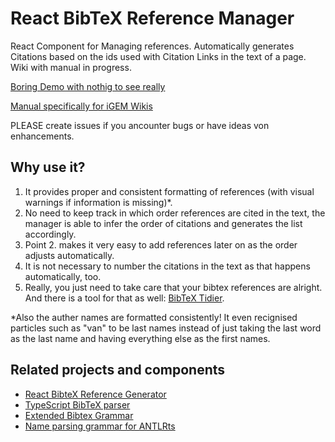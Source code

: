 # React BibTeX Reference Manager
React Component for Managing references. Automatically generates Citations based on the ids used with Citation Links in the text of a page. 
Wiki with manual in progress. 

[Boring Demo with nothig to see really](https://liliana-sanfilippo.github.io/react-bibtex-reference-manager/)

[Manual specifically for iGEM Wikis](https://github.com/liliana-sanfilippo/react-bibtex-reference-manager/wiki/Manual-for-iGEM-Wikis)

PLEASE create issues if you ancounter bugs or have ideas von enhancements.

## Why use it? 

1. It provides proper and consistent formatting of references (with visual warnings if information is missing)*.
2. No need to keep track in which order references are cited in the text, the manager is able to infer the order of citations and generates the list accordingly.
3. Point 2. makes it very easy to add references later on as the order adjusts automatically.
4. It is not necessary to number the citations in the text as that happens automatically, too.
5. Really, you just need to take care that your bibtex references are alright. And there is a tool for that as well: [BibTeX Tidier](https://liliana-sanfilippo.github.io/bibtex-tidy/index.html).

*Also the auther names are formatted consistently! It even recignised particles such as "van" to be last names instead of just taking the last word as the last name and having everything else as the first names.


## Related projects and components

- [React BibteX Reference Generator](https://github.com/liliana-sanfilippo/react-bibtex-reference-generator)
- [TypeScript BibTeX parser](https://github.com/liliana-sanfilippo/bibtex-ts-parser)
- [Extended Bibtex Grammar](https://github.com/liliana-sanfilippo/Extended-BibTeX-Grammar)
- [Name parsing grammar for ANTLRts](https://github.com/liliana-sanfilippo/author-name-parser)
